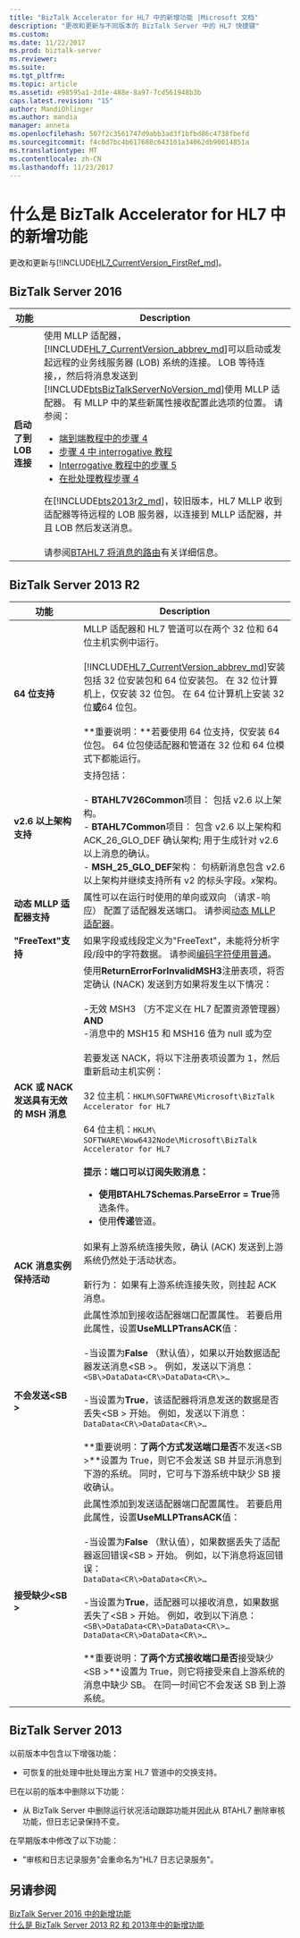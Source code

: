 ```yaml
---
title: "BizTalk Accelerator for HL7 中的新增功能 |Microsoft 文档"
description: "更改和更新与不同版本的 BizTalk Server 中的 HL7 快捷键"
ms.custom: 
ms.date: 11/22/2017
ms.prod: biztalk-server
ms.reviewer: 
ms.suite: 
ms.tgt_pltfrm: 
ms.topic: article
ms.assetid: e98595a1-2d1e-488e-8a97-7cd561948b3b
caps.latest.revision: "15"
author: MandiOhlinger
ms.author: mandia
manager: anneta
ms.openlocfilehash: 507f2c3561747d9abb3ad3f1bfbd86c4738fbefd
ms.sourcegitcommit: f4c0d7bc4b617688c643101a34062db90014851a
ms.translationtype: MT
ms.contentlocale: zh-CN
ms.lasthandoff: 11/23/2017
---
```

# <a name="whats-new-in-biztalk-accelerator-for-hl7"></a>什么是 BizTalk Accelerator for HL7 中的新增功能
更改和更新与[!INCLUDE[HL7_CurrentVersion_FirstRef_md](../../includes/hl7-currentversion-firstref-md.md)]。 

## <a name="biztalk-server-2016"></a>BizTalk Server 2016

|功能|Description|  
|---|---| 
| **启动了到 LOB 连接** | 使用 MLLP 适配器，[!INCLUDE[HL7_CurrentVersion_abbrev_md](../../includes/hl7-currentversion-abbrev-md.md)]可以启动或发起远程的业务线服务器 (LOB) 系统的连接。 LOB 等待连接，，然后将消息发送到[!INCLUDE[btsBizTalkServerNoVersion_md](../../includes/btsbiztalkservernoversion-md.md)]使用 MLLP 适配器。 有 MLLP 中的某些新属性接收配置此选项的位置。 请参阅： <br/><ul><li>[端到端教程中的步骤 4](../../adapters-and-accelerators/accelerator-hl7/step-4-create-receive-port-to-accept-adt^a03-messages-from-adt-using-mllp.md)</li><li>[步骤 4 中 interrogative 教程](../../adapters-and-accelerators/accelerator-hl7/step-4-create-the-receive-port-for-accepting-adt-query-messages.md)</li><li>[Interrogative 教程中的步骤 5](../../adapters-and-accelerators/accelerator-hl7/step-5-create-the-receive-port-for-accepting-his-messages.md)</li><li>[在批处理教程步骤 4](../../adapters-and-accelerators/accelerator-hl7/step-4-create-a-receive-port-for-accepting-the-batch-message.md)</li></ul>在[!INCLUDE[bts2013r2_md](../../includes/bts2013r2-md.md)]，较旧版本，HL7 MLLP 收到适配器等待远程的 LOB 服务器，以连接到 MLLP 适配器，并且 LOB 然后发送消息。 <br/><br/>请参阅[BTAHL7 将消息的路由](../../adapters-and-accelerators/accelerator-hl7/how-btahl7-routes-messages.md)有关详细信息。|

## <a name="biztalk-server-2013-r2"></a>BizTalk Server 2013 R2  
  
|功能|Description|  
|-------------|-----------------|  
|**64 位支持**|MLLP 适配器和 HL7 管道可以在两个 32 位和 64 位主机实例中运行。<br /><br /> [!INCLUDE[HL7_CurrentVersion_abbrev_md](../../includes/hl7-currentversion-abbrev-md.md)]安装包括 32 位安装包和 64 位安装包。 在 32 位计算机上，仅安装 32 位包。 在 64 位计算机上安装 32 位**或**64 位包。 <br/><br/>**重要说明：**若要使用 64 位支持，仅安装 64 位包。 64 位包使适配器和管道在 32 位和 64 位模式下都能运行。|  
|**v2.6 以上架构支持**|支持包括：<br /><br /> -   **BTAHL7V26Common**项目： 包括 v2.6 以上架构。<br />-   **BTAHL7Common**项目： 包含 v2.6 以上架构和 ACK_26_GLO_DEF 确认架构; 用于生成针对 v2.6 以上消息的确认。<br />-   **MSH_25_GLO_DEF**架构： 句柄新消息包含 v2.6 以上架构并继续支持所有 v2 的标头字段。*x*架构。|  
|**动态 MLLP 适配器支持**|属性可以在运行时使用的单向或双向 （请求-响应） 配置了适配器发送端口。 请参阅[动态 MLLP 适配器](../../adapters-and-accelerators/accelerator-hl7/dynamic-mllp-adapter.md)。|  
|**"FreeText"支持**|如果字段或线段定义为"FreeText"，未能将分析字段/段中的字符数据。 请参阅[编码字符使用普通](../../adapters-and-accelerators/accelerator-hl7/encoding-characters-using-free-text.md)。|  
|**ACK 或 NACK 发送具有无效的 MSH 消息**|使用**ReturnErrorForInvalidMSH3**注册表项，将否定确认 (NACK) 发送到方如果将发生以下情况：<br /><br /> -无效 MSH3 （方不定义在 HL7 配置资源管理器） <br />    **AND**<br />-消息中的 MSH15 和 MSH16 值为 null 或为空<br /><br /> 若要发送 NACK，将以下注册表项设置为 1，然后重新启动主机实例：<br /><br /> 32 位主机：`HKLM\SOFTWARE\Microsoft\BizTalk Accelerator for HL7`<br /><br /> 64 位主机：`HKLM\ SOFTWARE\Wow6432Node\Microsoft\BizTalk Accelerator for HL7` <br/><br/>**提示：**端口可以订阅失败消息： <ul><li>使用**BTAHL7Schemas.ParseError = True**筛选条件。</li><li>使用**传递**管道。</li></ul>|  
|**ACK 消息实例保持活动**|如果有上游系统连接失败，确认 (ACK) 发送到上游系统仍然处于活动状态。<br /><br /> 新行为： 如果有上游系统连接失败，则挂起 ACK 消息。|  
|**不会发送\<SB >**|此属性添加到接收适配器端口配置属性。 若要启用此属性，设置**UseMLLPTransACK**值：<br /><br /> -当设置为**False** （默认值），如果以开始数据适配器发送消息\<SB >。 例如，发送以下消息：<br /> `<SB\>DataData<CR\>DataData<CR\>…`<br/><br />-当设置为**True**，该适配器将消息发送的数据是否丢失\<SB > 开始。 例如，发送以下消息：<br /> `DataData<CR\>DataData<CR\>…` <br/><br/>**重要说明：**了两个方式发送端口是否**不发送\<SB >**设置为 True，则它不会发送 SB 并显示消息到下游的系统。 同时，它可与下游系统中缺少 SB 接收确认。|  
|**接受缺少\<SB >**|此属性添加到发送适配器端口配置属性。 若要启用此属性，设置**UseMLLPTransACK**值：<br /><br /> -当设置为**False** （默认值），如果数据丢失了适配器返回错误\<SB > 开始。 例如，以下消息将返回错误：<br /> `DataData<CR\>DataData<CR\>…`<br/><br />-当设置为**True**，适配器可以接收消息，如果数据丢失了\<SB > 开始。 例如，收到以下消息：<br /> `<SB\>DataData<CR\>DataData<CR\>…` <br />`DataData<CR\>DataData<CR\>…` <br/><br/>**重要说明：**了两个方式接收端口是否**接受缺少\<SB >**设置为 True，则它将接受来自上游系统的消息中缺少 SB。 在同一时间它不会发送 SB 到上游系统。|  
  
## <a name="biztalk-server-2013"></a>BizTalk Server 2013  
  
 以前版本中包含以下增强功能：  
  
-   可恢复的批处理中批处理出方案 HL7 管道中的交换支持。  
  
 已在以前的版本中删除以下功能：  
  
-   从 BizTalk Server 中删除运行状况活动跟踪功能并因此从 BTAHL7 删除审核功能，但日志记录保持不变。  
  
 在早期版本中修改了以下功能：  
  
-   "审核和日志记录服务"会重命名为"HL7 日志记录服务"。  

## <a name="see-also"></a>另请参阅

[BizTalk Server 2016 中的新增功能](../../install-and-config-guides/what-s-new-in-biztalk-server-2016.md)  
[什么是 BizTalk Server 2013 R2 和 2013年中的新增功能](../../install-and-config-guides/what-s-new-in-biztalk-server-2013-and-2013-r2.md)